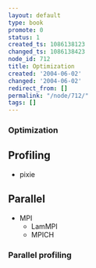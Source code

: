 ```yaml
---
layout: default
type: book
promote: 0
status: 1
created_ts: 1086138123
changed_ts: 1086138423
node_id: 712
title: Optimization
created: '2004-06-02'
changed: '2004-06-02'
redirect_from: []
permalink: "/node/712/"
tags: []
---
```

### Optimization

## Profiling
* pixie

## Parallel
* MPI
    * LamMPI
    * MPICH

### Parallel profiling


